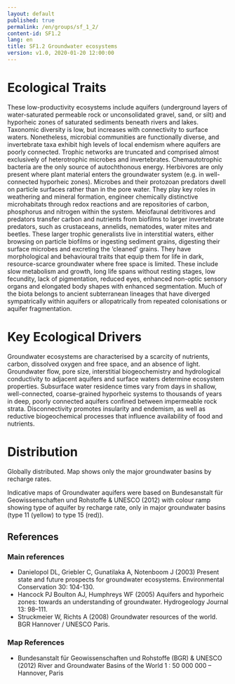 ```yaml
---
layout: default
published: true
permalink: /en/groups/sf_1_2/
content-id: SF1.2
lang: en
title: SF1.2 Groundwater ecosystems
version: v1.0, 2020-01-20 12:00:00
---
```

# Ecological Traits

These low-productivity ecosystems include aquifers (underground layers of water-saturated permeable rock or unconsolidated gravel, sand, or silt) and hyporheic zones of saturated sediments beneath rivers and lakes. Taxonomic diversity is low, but increases with connectivity to surface waters. Nonetheless, microbial communities are functionally diverse, and invertebrate taxa exhibit high levels of local endemism where aquifers are poorly connected. Trophic networks are truncated and comprised almost exclusively of heterotrophic microbes and invertebrates. Chemautotrophic bacteria are the only source of autochthonous energy. Herbivores are only present where plant material enters the groundwater system (e.g. in well-connected hyporheic zones). Microbes and their protozoan predators dwell on particle surfaces rather than in the pore water. They play key roles in weathering and mineral formation, engineer chemically distinctive microhabitats through redox reactions and are repositories of carbon, phosphorus and nitrogen within the system. Meiofaunal detritivores and predators transfer carbon and nutrients from biofilms to larger invertebrate predators, such as crustaceans, annelids, nematodes, water mites and beetles. These larger trophic generalists live in interstitial waters, either browsing on particle biofilms or ingesting sediment grains, digesting their surface microbes and excreting the ‘cleaned’ grains. They have morphological and behavioural traits that equip them for life in dark, resource-scarce groundwater where free space is limited. These include slow metabolism and growth, long life spans without resting stages, low fecundity, lack of pigmentation, reduced eyes, enhanced non-optic sensory organs and elongated body shapes with enhanced segmentation. Much of the biota belongs to ancient subterranean lineages that have diverged sympatrically within aquifers or allopatrically from repeated colonisations or aquifer fragmentation.

# Key Ecological Drivers

Groundwater ecosystems are characterised by a scarcity of nutrients, carbon, dissolved oxygen and free space, and an absence of light. Groundwater flow, pore size, interstitial biogeochemistry and hydrological conductivity to adjacent aquifers and surface waters determine ecosystem properties. Subsurface water residence times vary from days in shallow, well-connected, coarse-grained hyporheic systems to thousands of years in deep, poorly connected aquifers confined between impermeable rock strata. Disconnectivity promotes insularity and endemism, as well as reductive biogeochemical processes that influence availability of food and nutrients.

# Distribution

Globally distributed. Map shows only the major groundwater basins by recharge rates.

Indicative maps of Groundwater aquifers were based on Bundesanstalt für Geowissenschaften und Rohstoffe & UNESCO (2012) with colour ramp showing type of aquifer by recharge rate, only in major groundwater basins (type 11 (yellow) to type 15 (red)).

## References
### Main references
* Danielopol DL, Griebler C, Gunatilaka A, Notenboom J (2003) Present state and future prospects for groundwater ecosystems. Environmental Conservation 30: 104-130.
* Hancock PJ Boulton AJ, Humphreys WF (2005) Aquifers and hyporheic zones: towards an understanding of groundwater. Hydrogeology Journal 13: 98–111.
* Struckmeier W, Richts A (2008) Groundwater resources of the world. BGR Hannover / UNESCO Paris.
### Map References
* Bundesanstalt für Geowissenschaften und Rohstoffe (BGR) & UNESCO (2012) River and Groundwater Basins of the World 1 : 50 000 000 – Hannover, Paris
